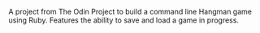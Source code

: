 A project from The Odin Project to build a command line Hangman game using Ruby. Features the ability to save and load a game in progress.